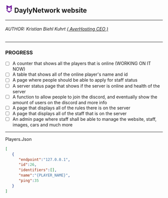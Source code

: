 ## ![](https://github.com/adam-p/markdown-here/raw/master/src/common/images/icon24.png "Logo Title Text 1")  DaylyNetwork website
------
###### AUTHOR: Kristian Biehl Kuhrt  [( AverHosting CEO )](https://averhosting.com "AverHosting")

------
### PROGRESS
- [ ] A counter that shows all the players that is online (WORKING ON IT NOW)
- [ ] A table that shows all of the online player's name and id
- [ ] A page where people should be able to apply for staff status
- [ ] A server status page that shows if the server is online and health of the server
- [ ] A function to allow people to join the discord, and eventually show the amount of users on the discord and more info
- [ ] A page that displays all of the rules there is on the server
- [ ] A page that displays all of the staff that is on the server
- [ ] An admin page where staff shall be able to manage the website, staff, images, cars and much more 

-------

Players.Json
```json
[
   {
      "endpoint":"127.0.0.1",
      "id":26,
      "identifiers":[],
      "name":"{PLAYER_NAME}",
      "ping":35
   }
]
```


